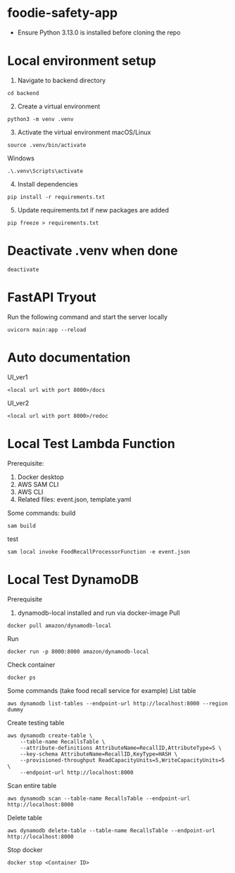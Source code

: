 # foodie-safety-app

- Ensure Python 3.13.0 is installed before cloning the repo

# Local environment setup

1. Navigate to backend directory

```
cd backend
```

2. Create a virtual environment

```
python3 -m venv .venv
```

3. Activate the virtual environment
   macOS/Linux

```
source .venv/bin/activate
```

Windows

```
.\.venv\Scripts\activate
```

4. Install dependencies

```
pip install -r requirements.txt
```

5. Update requirements.txt if new packages are added

```
pip freeze > requirements.txt
```

# Deactivate .venv when done

```
deactivate
```

# FastAPI Tryout

Run the following command and start the server locally

```
uvicorn main:app --reload
```

# Auto documentation
UI_ver1
```
<local url with port 8000>/docs
```

UI_ver2
```
<local url with port 8000>/redoc
```


# Local Test Lambda Function
Prerequisite:
1. Docker desktop
2. AWS SAM CLI
3. AWS CLI
4. Related files: event.json, template.yaml

Some commands:
build
```
sam build
```
test
```
sam local invoke FoodRecallProcessorFunction -e event.json
```

# Local Test DynamoDB
Prerequisite
1. dynamodb-local installed and run via docker-image
Pull
```
docker pull amazon/dynamodb-local
```
Run
```
docker run -p 8000:8000 amazon/dynamodb-local
```
Check container
```
docker ps
```

Some commands (take food recall service for example)
List table
```
aws dynamodb list-tables --endpoint-url http://localhost:8000 --region dummy
```
Create testing table
```
aws dynamodb create-table \
    --table-name RecallsTable \
    --attribute-definitions AttributeName=RecallID,AttributeType=S \
    --key-schema AttributeName=RecallID,KeyType=HASH \
    --provisioned-throughput ReadCapacityUnits=5,WriteCapacityUnits=5 \
    --endpoint-url http://localhost:8000
```
Scan entire table
```
aws dynamodb scan --table-name RecallsTable --endpoint-url http://localhost:8000
```
Delete table
```
aws dynamodb delete-table --table-name RecallsTable --endpoint-url http://localhost:8000
```
Stop docker
```
docker stop <Container ID>
```


